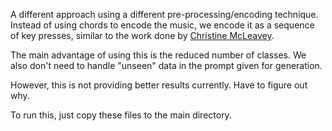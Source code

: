 

A different approach using a different pre-processing/encoding technique. 
Instead of using chords to encode the music, we encode it as a sequence of key presses, 
similar to the work done by [Christine McLeavey](http://christinemcleavey.com/clara-a-neural-net-music-generator/).

The main advantage of using this is the reduced number of classes. We also don't need to handle "unseen" data in the 
prompt given for generation.

However, this is not providing better results currently. Have to figure out why.

To run this, just copy these files to the main directory.